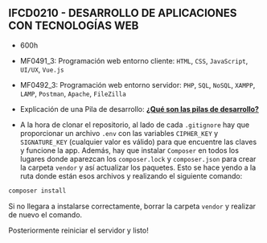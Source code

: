 ## IFCD0210 - DESARROLLO DE APLICACIONES CON TECNOLOGÍAS WEB

- 600h

- MF0491_3: Programación web entorno cliente: `HTML`, `CSS`, `JavaScript`, `UI/UX`, `Vue.js`

- MF0492_3: Programación web entorno servidor: `PHP`, `SQL`, `NoSQL`, `XAMPP`, `LAMP`, `Postman`, `Apache`, `FileZilla`

- Explicación de una Pila de desarrollo: [**¿Qué son las pilas de desarrollo?**](https://www.noitech.net/es/la-mejor-pila-de-tecnologia-para-sus-proyectos-guia-completa/)

- A la hora de clonar el repositorio, al lado de cada `.gitignore` hay que proporcionar un archivo `.env` con las variables `CIPHER_KEY` y `SIGNATURE_KEY` (cualquier valor es válido) para que encuentre las claves y funcione la app. Además, hay que instalar `Composer` en todos los lugares donde aparezcan los `composer.lock` y `composer.json` para crear la carpeta `vendor` y así actualizar los paquetes. Esto se hace yendo a la ruta donde están esos archivos y realizando el siguiente comando:

```bash
composer install
```

Si no llegara a instalarse correctamente, borrar la carpeta `vendor` y realizar de nuevo el comando.

Posteriormente reiniciar el servidor y listo!
